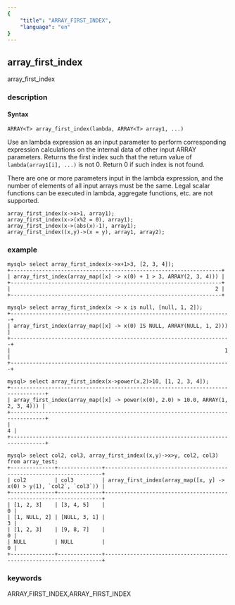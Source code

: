 ```yaml
---
{
    "title": "ARRAY_FIRST_INDEX",
    "language": "en"
}
---
```


<!-- 
Licensed to the Apache Software Foundation (ASF) under one
or more contributor license agreements.  See the NOTICE file
distributed with this work for additional information
regarding copyright ownership.  The ASF licenses this file
to you under the Apache License, Version 2.0 (the
"License"); you may not use this file except in compliance
with the License.  You may obtain a copy of the License at
  http://www.apache.org/licenses/LICENSE-2.0
Unless required by applicable law or agreed to in writing,
software distributed under the License is distributed on an
"AS IS" BASIS, WITHOUT WARRANTIES OR CONDITIONS OF ANY
KIND, either express or implied.  See the License for the
specific language governing permissions and limitations
under the License.
-->

## array_first_index

<version since="2.0">

array_first_index

</version>

### description

#### Syntax

`ARRAY<T> array_first_index(lambda, ARRAY<T> array1, ...)`

Use an lambda expression as an input parameter to perform corresponding expression calculations on the internal data of other input ARRAY parameters. Returns the first index such that the return value of `lambda(array1[i], ...)` is not 0. Return 0 if such index is not found.

There are one or more parameters input in the lambda expression, and the number of elements of all input arrays must be the same. Legal scalar functions can be executed in lambda, aggregate functions, etc. are not supported.

```
array_first_index(x->x>1, array1);
array_first_index(x->(x%2 = 0), array1);
array_first_index(x->(abs(x)-1), array1);
array_first_index((x,y)->(x = y), array1, array2);
```

### example

```
mysql> select array_first_index(x->x+1>3, [2, 3, 4]);
+-------------------------------------------------------------------+
| array_first_index(array_map([x] -> x(0) + 1 > 3, ARRAY(2, 3, 4))) |
+-------------------------------------------------------------------+
|                                                                 2 |
+-------------------------------------------------------------------+

mysql> select array_first_index(x -> x is null, [null, 1, 2]);
+----------------------------------------------------------------------+
| array_first_index(array_map([x] -> x(0) IS NULL, ARRAY(NULL, 1, 2))) |
+----------------------------------------------------------------------+
|                                                                    1 |
+----------------------------------------------------------------------+

mysql> select array_first_index(x->power(x,2)>10, [1, 2, 3, 4]);
+---------------------------------------------------------------------------------+
| array_first_index(array_map([x] -> power(x(0), 2.0) > 10.0, ARRAY(1, 2, 3, 4))) |
+---------------------------------------------------------------------------------+
|                                                                               4 |
+---------------------------------------------------------------------------------+

mysql> select col2, col3, array_first_index((x,y)->x>y, col2, col3) from array_test;
+--------------+--------------+---------------------------------------------------------------------+
| col2         | col3         | array_first_index(array_map([x, y] -> x(0) > y(1), `col2`, `col3`)) |
+--------------+--------------+---------------------------------------------------------------------+
| [1, 2, 3]    | [3, 4, 5]    |                                                                   0 |
| [1, NULL, 2] | [NULL, 3, 1] |                                                                   3 |
| [1, 2, 3]    | [9, 8, 7]    |                                                                   0 |
| NULL         | NULL         |                                                                   0 |
+--------------+--------------+---------------------------------------------------------------------+
```

### keywords

ARRAY,FIRST_INDEX,ARRAY_FIRST_INDEX